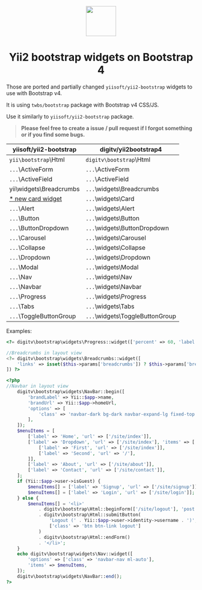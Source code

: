 <p align="center">
    <a href="http://getbootstrap.com/" target="_blank">
        <img src="https://getbootstrap.com/docs/4.1/assets/img/bootstrap-stack.png" width="80px" height="80px">
    </a>
    <h1 align="center">Yii2 bootstrap widgets on Bootstrap 4</h1>
</p>


Those are ported and partially changed `yiisoft/yii2-bootstrap` widgets to use with Bootstrap v4.

It is using `twbs/bootstrap` package with Bootstrap v4 CSS/JS.

Use it similarly to `yiisoft/yii2-bootstrap` package.

> __Please feel free to create a issue / pull request if I forgot something or if you find some bugs.__

|yiisoft/yii2-bootstrap         |digitv/yii2bootstrap4              |
|-------------------------------|-----------------------------------|
|`yii\bootstrap`\Html           |`digitv\bootstrap`\Html       |
|`...`\ActiveForm               |`...`\ActiveForm                   |
|`...`\ActiveField              |`...`\ActiveField                  |
|yii\widgets\Breadcrumbs        |`...`\widgets\Breadcrumbs          |
|[* new card widget](http://getbootstrap.com/docs/4.0/components/card/)|`...`\widgets\Card|
|`...`\Alert                    |`...`\widgets\Alert                |
|`...`\Button                   |`...`\widgets\Button               |
|`...`\ButtonDropdown           |`...`\widgets\ButtonDropdown       |
|`...`\Carousel                 |`...`\widgets\Carousel             |
|`...`\Collapse                 |`...`\widgets\Collapse             |
|`...`\Dropdown                 |`...`\widgets\Dropdown             |
|`...`\Modal                    |`...`\widgets\Modal                |
|`...`\Nav                      |`...`\widgets\Nav                  |
|`...`\Navbar                   |`...`\widgets\Navbar               |
|`...`\Progress                 |`...`\widgets\Progress             |
|`...`\Tabs                     |`...`\widgets\Tabs                 |
|`...`\ToggleButtonGroup        |`...`\widgets\ToggleButtonGroup    |

Examples:

```php
<?= digitv\bootstrap\widgets\Progress::widget(['percent' => 60, 'label' => 'Test label']) ?>
```

```php
//Breadcrumbs in layout view
<?= digitv\bootstrap\widgets\Breadcrumbs::widget([
    'links' => isset($this->params['breadcrumbs']) ? $this->params['breadcrumbs'] : [],
]) ?>
```

```php
<?php
//Navbar in layout view
    digitv\bootstrap\widgets\NavBar::begin([
        'brandLabel' => Yii::$app->name,
        'brandUrl' => Yii::$app->homeUrl,
        'options' => [
            'class' => 'navbar-dark bg-dark navbar-expand-lg fixed-top',
        ],
    ]);
    $menuItems = [
        ['label' => 'Home', 'url' => ['/site/index']],
        ['label' => 'Dropdown', 'url' => ['/site/index'], 'items' => [
            ['label' => 'First', 'url' => ['/site/index']],
            ['label' => 'Second', 'url' => '/'],
        ]],
        ['label' => 'About', 'url' => ['/site/about']],
        ['label' => 'Contact', 'url' => ['/site/contact']],
    ];
    if (Yii::$app->user->isGuest) {
        $menuItems[] = ['label' => 'Signup', 'url' => ['/site/signup']];
        $menuItems[] = ['label' => 'Login', 'url' => ['/site/login']];
    } else {
        $menuItems[] = '<li>'
            . digitv\bootstrap\Html::beginForm(['/site/logout'], 'post')
            . digitv\bootstrap\Html::submitButton(
                'Logout (' . Yii::$app->user->identity->username . ')',
                ['class' => 'btn btn-link logout']
            )
            . digitv\bootstrap\Html::endForm()
            . '</li>';
    }
    echo digitv\bootstrap\widgets\Nav::widget([
        'options' => ['class' => 'navbar-nav ml-auto'],
        'items' => $menuItems,
    ]);
    digitv\bootstrap\widgets\NavBar::end();
?>
```
